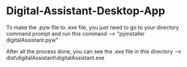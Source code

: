 # Digital-Assistant-Desktop-App
To make the .pyw file to .exe file, you just need to go to your directory command prompt and run this command --> "pyinstaller digitalAssistant.pyw"

After all the process done, you can see the .exe file in this directory --> dist\digitalAssistant\digitalAssistant.exe
